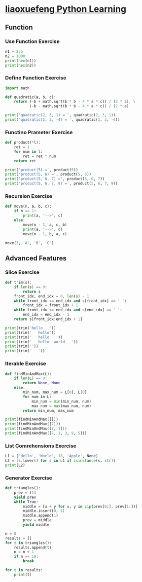 # [liaoxuefeng Python Learning](https://www.liaoxuefeng.com/wiki/1016959663602400)
## Function
### Use Function Exercise
```python
n1 = 255
n2 = 1000
print(hex(n1))
print(hex(n2))
```
### Define Function Exercise
```python
import math

def quadratic(a, b, c):
    return (-b + math.sqrt(b * b - 4 * a * c)) / (2 * a), \
           (-b - math.sqrt(b * b - 4 * a * c)) / (2 * a)

print('quadratic(2, 3, 1) = ', quadratic(2, 3, 1))
print('quadratic(1, 3, -4) = ', quadratic(1, 3, -4))
```
### Functino Prameter Exercise
```python
def product(*l):
    ret = 1
    for num in l:
        ret = ret * num
    return ret

print('product(5) =', product(5))
print('product(5, 6) =', product(5, 6))
print('product(5, 6, 7) =', product(5, 6, 7))
print('product(5, 6, 7, 9) =', product(5, 6, 7, 9))
```
### Recursion Exercise
```python
def move(n, a, b, c):
    if n == 1:
        print(a, '-->', c)
    else:
        move(n - 1, a, c, b)
        print(a, '-->', c)
        move(n - 1, b, a, c)

move(3, 'A', 'B', 'C')
```
## Advanced Features
### Slice Exercise
```python
def trim(s):
    if len(s) == 0:
        return s
    front_idx, end_idx = 0, len(s) - 1
    while front_idx <= end_idx and s[front_idx] == ' ':
        front_idx = front_idx + 1
    while front_idx <= end_idx and s[end_idx] == ' ':
        end_idx = end_idx - 1
    return s[front_idx:end_idx + 1]

print(trim('hello   '))
print(trim('   hello'))
print(trim('   hello   '))
print(trim('   hello  world   '))
print(trim(''))
print(trim('   '))
```
### Iterable Exercise
```python
def findMinAndMax(L):
    if len(L) == 0:
        return None, None
    else:
        min_num, max_num = L[0], L[0]
        for num in L:
            min_num = min(min_num, num)
            max_num = max(max_num, num)
        return min_num, max_num

print(findMinAndMax([]))
print(findMinAndMax([7]))
print(findMinAndMax([7, 1]))
print(findMinAndMax([7, 1, 3, 9, 5]))
```
### List Comrehensions Exercise
```python
L1 = ['Hello', 'World', 18, 'Apple', None]
L2 = [s.lower() for s in L1 if isinstance(s, str)]
print(L2)
```
### Generator Exercise
```python
def triangles():
    prev = [1]
    yield prev
    while True:
        middle = [x + y for x, y in zip(prev[0:], prev[1:])]
        middle.insert(0, 1)
        middle.append(1)
        prev = middle
        yield middle

n = 0
results = []
for t in triangles():
    results.append(t)
    n = n + 1
    if n == 10:
        break

for t in results:
    print(t)
```